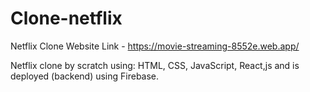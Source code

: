 # Clone-netflix
Netflix Clone Website Link - https://movie-streaming-8552e.web.app/




Netflix clone by scratch using: HTML, CSS, JavaScript, React,js and is deployed (backend) using Firebase.
